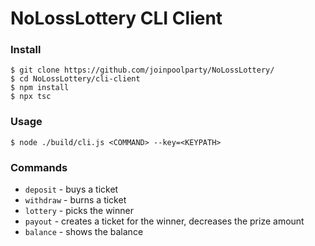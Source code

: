 # NoLossLottery CLI Client

### Install
```shell
$ git clone https://github.com/joinpoolparty/NoLossLottery/
$ cd NoLossLottery/cli-client
$ npm install
$ npx tsc
```

### Usage
```shell
$ node ./build/cli.js <COMMAND> --key=<KEYPATH>
```

### Commands
* `deposit` - buys a ticket
* `withdraw` - burns a ticket
* `lottery` - picks the winner
* `payout` - creates a ticket for the winner, decreases the prize amount
* `balance` - shows the balance
